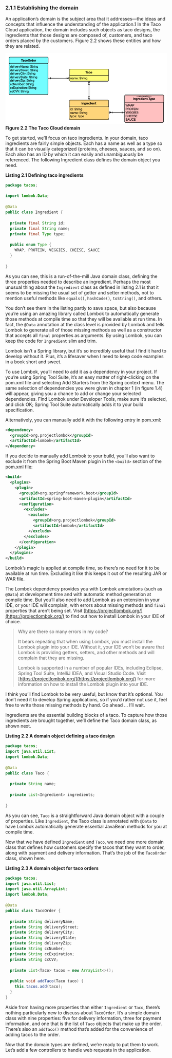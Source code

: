 ### 2.1.1 Establishing the domain

An application’s domain is the subject area that it addresses—the ideas and concepts that influence the understanding of the application.1 In the Taco Cloud application, the domain includes such objects as taco designs, the ingredients that those designs are composed of, customers, and taco orders placed by the customers. Figure 2.2 shows these entities and how they are related.

![](../../assets/2.2.png)
**Figure 2.2 The Taco Cloud domain** <br/>

To get started, we’ll focus on taco ingredients. In your domain, taco ingredients are fairly simple objects. Each has a name as well as a type so that it can be visually categorized (proteins, cheeses, sauces, and so on). Each also has an ID by which it can easily and unambiguously be referenced. The following Ingredient class defines the domain object you need.

**Listing 2.1 Defining taco ingredients**

```java
package tacos;

import lombok.Data;

@Data
public class Ingredient {

  private final String id;
  private final String name;
  private final Type type;

  public enum Type {
    WRAP, PROTEIN, VEGGIES, CHEESE, SAUCE
  }

}
```

As you can see, this is a run-of-the-mill Java domain class, defining the three properties needed to describe an ingredient. Perhaps the most unusual thing about the `Ingredient` class as defined in listing 2.1 is that it seems to be missing the usual set of getter and setter methods, not to mention useful methods like `equals()`, `hashCode()`, `toString()`, and others.

You don’t see them in the listing partly to save space, but also because you’re using an amazing library called Lombok to automatically generate those methods at compile time so that they will be available at run time. In fact, the `@Data` annotation at the class level is provided by Lombok and tells Lombok to generate all of those missing methods as well as a constructor that accepts all `final` properties as arguments. By using Lombok, you can keep the code for `Ingredient` slim and trim.

Lombok isn’t a Spring library, but it’s so incredibly useful that I find it hard to develop without it. Plus, it’s a lifesaver when I need to keep code examples in a book short and sweet.

To use Lombok, you’ll need to add it as a dependency in your project. If you’re using Spring Tool Suite, it’s an easy matter of right-clicking on the pom.xml file and selecting Add Starters from the Spring context menu. The same selection of dependencies you were given in chapter 1 (in figure 1.4) will appear, giving you a chance to add or change your selected dependencies. Find Lombok under Developer Tools, make sure it’s selected, and click OK; Spring Tool Suite automatically adds it to your build specification.

Alternatively, you can manually add it with the following entry in pom.xml:

```xml
<dependency>
  <groupId>org.projectlombok</groupId>
  <artifactId>lombok</artifactId>
</dependency>
```

If you decide to manually add Lombok to your build, you’ll also want to exclude it from the Spring Boot Maven plugin in the `<build>` section of the pom.xml file:

```xml
<build>
  <plugins>
    <plugin>
      <groupId>org.springframework.boot</groupId>
      <artifactId>spring-boot-maven-plugin</artifactId>
      <configuration>
        <excludes>
          <exclude>
            <groupId>org.projectlombok</groupId>
            <artifactId>lombok</artifactId>
          </exclude>
        </excludes>
      </configuration>
    </plugin>
  </plugins>
</build>

```

Lombok’s magic is applied at compile time, so there’s no need for it to be available at run time. Excluding it like this keeps it out of the resulting JAR or WAR file.

The Lombok dependency provides you with Lombok annotations (such as `@Data`) at development time and with automatic method generation at compile time. But you’ll also need to add Lombok as an extension in your IDE, or your IDE will complain, with errors about missing methods and `final` properties that aren’t being set. Visit  [https://projectlombok.org/](https://projectlombok.org/) to find out how to install Lombok in your IDE of choice.

>Why are there so many errors in my code?
>
>It bears repeating that when using Lombok, you must install the Lombok plugin into your IDE. Without it, your IDE won’t be aware that Lombok is providing getters, setters, and other methods and will complain that they are missing.
>
>Lombok is supported in a number of popular IDEs, including Eclipse, Spring Tool Suite, IntelliJ IDEA, and Visual Studio Code. Visit [https://projectlombok.org/](https://projectlombok.org/) for more information on how to install the Lombok plugin into your IDE.

I think you’ll find Lombok to be very useful, but know that it’s optional. You don’t need it to develop Spring applications, so if you’d rather not use it, feel free to write those missing methods by hand. Go ahead … I’ll wait.

Ingredients are the essential building blocks of a taco. To capture how those ingredients are brought together, we’ll define the Taco domain class, as shown next.

**Listing 2.2 A domain object defining a taco design**

```java
package tacos;
import java.util.List;
import lombok.Data;

@Data
public class Taco {

  private String name;

  private List<Ingredient> ingredients;

}
```

As you can see, `Taco` is a straightforward Java domain object with a couple of properties. Like `Ingredient`, the Taco class is annotated with `@Data` to have Lombok automatically generate essential JavaBean methods for you at compile time.

Now that we have defined `Ingredient` and `Taco`, we need one more domain class that defines how customers specify the tacos that they want to order, along with payment and delivery information. That’s the job of the `TacoOrder` class, shown here.

**Listing 2.3 A domain object for taco orders**

```java
package tacos;
import java.util.List;
import java.util.ArrayList;
import lombok.Data;

@Data
public class TacoOrder {

  private String deliveryName;
  private String deliveryStreet;
  private String deliveryCity;
  private String deliveryState;
  private String deliveryZip;
  private String ccNumber;
  private String ccExpiration;
  private String ccCVV;

  private List<Taco> tacos = new ArrayList<>();

  public void addTaco(Taco taco) {
    this.tacos.add(taco);
  }
}
```

Aside from having more properties than either `Ingredient` or `Taco`, there’s nothing particularly new to discuss about `TacoOrder`. It’s a simple domain class with nine properties: five for delivery information, three for payment information, and one that is the list of `Taco` objects that make up the order. There’s also an `addTaco()` method that’s added for the convenience of adding tacos to the order.

Now that the domain types are defined, we’re ready to put them to work. Let’s add a few controllers to handle web requests in the application.



